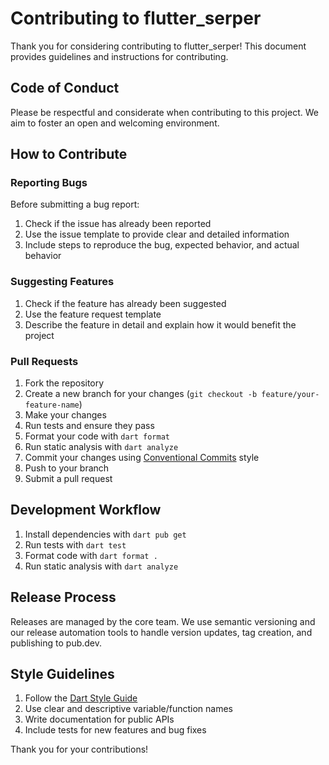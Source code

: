 # Contributing to flutter_serper

Thank you for considering contributing to flutter_serper! This document provides guidelines and instructions for contributing.

## Code of Conduct

Please be respectful and considerate when contributing to this project. We aim to foster an open and welcoming environment.

## How to Contribute

### Reporting Bugs

Before submitting a bug report:
1. Check if the issue has already been reported
2. Use the issue template to provide clear and detailed information
3. Include steps to reproduce the bug, expected behavior, and actual behavior

### Suggesting Features

1. Check if the feature has already been suggested
2. Use the feature request template
3. Describe the feature in detail and explain how it would benefit the project

### Pull Requests

1. Fork the repository
2. Create a new branch for your changes (`git checkout -b feature/your-feature-name`)
3. Make your changes
4. Run tests and ensure they pass
5. Format your code with `dart format`
6. Run static analysis with `dart analyze`
7. Commit your changes using [Conventional Commits](https://www.conventionalcommits.org/) style
8. Push to your branch
9. Submit a pull request

## Development Workflow

1. Install dependencies with `dart pub get`
2. Run tests with `dart test`
3. Format code with `dart format .`
4. Run static analysis with `dart analyze`

## Release Process

Releases are managed by the core team. We use semantic versioning and our release automation tools to handle version updates, tag creation, and publishing to pub.dev.

## Style Guidelines

1. Follow the [Dart Style Guide](https://dart.dev/guides/language/effective-dart/style)
2. Use clear and descriptive variable/function names
3. Write documentation for public APIs
4. Include tests for new features and bug fixes

Thank you for your contributions!
